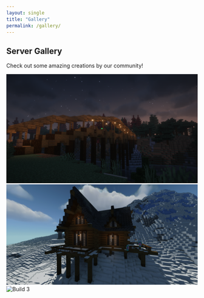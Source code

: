 ```yaml
---
layout: single
title: "Gallery"
permalink: /gallery/
---
```


## Server Gallery

Check out some amazing creations by our community!

<div class="gallery">
  <img src="/assets/images/build1.png" alt="Build 1">
  <img src="/assets/images/build2.png" alt="Build 2">
  <img src="/assets/images/build3.png" alt="Build 3">
</div>
